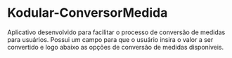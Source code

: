 # Kodular-ConversorMedida
Aplicativo desenvolvido para facilitar o processo de conversão de medidas para usuários. Possui um campo para que o usuário insira o valor a ser convertido e logo abaixo as opções de conversão de medidas disponíveis.
